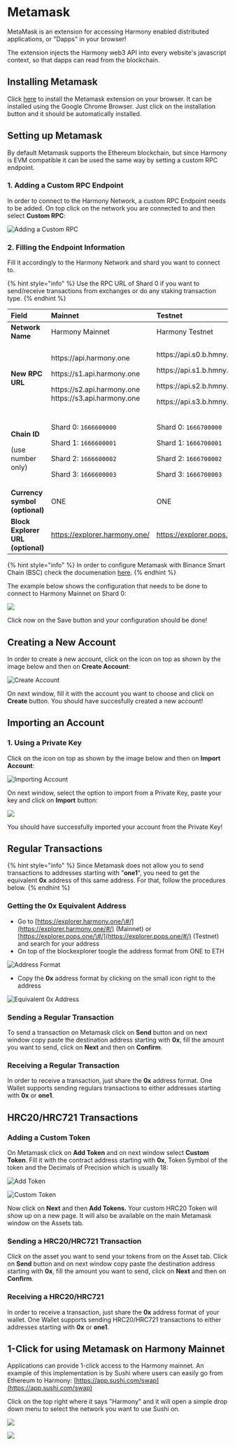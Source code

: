 # Metamask

MetaMask is an extension for accessing Harmony enabled distributed applications, or "Dapps" in your browser!

The extension injects the Harmony web3 API into every website's javascript context, so that dapps can read from the blockchain.

## Installing Metamask

Click [here](https://chrome.google.com/webstore/detail/metamask/nkbihfbeogaeaoehlefnkodbefgpgknn) to install the Metamask extension on your browser. It can be installed using the Google Chrome Browser. Just click on the installation button and it should be automatically installed.

## Setting up Metamask

By default Metamask supports the Ethereum blockchain, but since Harmony is EVM compatible it can be used the same way by setting a custom RPC endpoint.

### 1. Adding a Custom RPC Endpoint

In order to connect to the Harmony Network, a custom RPC Endpoint needs to be added. On top click on the network you are connected to and then select **Custom RPC**:

![Adding a Custom RPC](../../../.gitbook/assets/metamask_custom_rpc1.png)

### 2. Filling the Endpoint Information

Fill it accordingly to the Harmony Network and shard you want to connect to.

{% hint style="info" %}
Use the RPC URL of Shard 0 if you want to send/receive transactions from exchanges or do any staking transaction type.
{% endhint %}

<table>
  <thead>
    <tr>
      <th style="text-align:left">Field</th>
      <th style="text-align:left">Mainnet</th>
      <th style="text-align:left">Testnet</th>
    </tr>
  </thead>
  <tbody>
    <tr>
      <td style="text-align:left"><b>Network Name</b>
      </td>
      <td style="text-align:left">Harmony Mainnet</td>
      <td style="text-align:left">Harmony Testnet</td>
    </tr>
    <tr>
      <td style="text-align:left"><b>New RPC URL</b>
      </td>
      <td style="text-align:left">
        <p>https://api.harmony.one</p>
        <p>https://s1.api.harmony.one</p>
        <p>https://s2.api.harmony.one
          <br />https://s3.api.harmony.one</p>
      </td>
      <td style="text-align:left">
        <p>https://api.s0.b.hmny.io</p>
        <p>https://api.s1.b.hmny.io</p>
        <p>https://api.s2.b.hmny.io</p>
        <p>https://api.s3.b.hmny.io</p>
      </td>
    </tr>
    <tr>
      <td style="text-align:left">
        <p><b>Chain ID</b>
        </p>
        <p>(use number only)</p>
      </td>
      <td style="text-align:left">
        <p>Shard 0: <code>1666600000</code>
        </p>
        <p>Shard 1: <code>1666600001</code>
        </p>
        <p>Shard 2: <code>1666600002</code>
        </p>
        <p>Shard 3: <code>1666600003</code>
        </p>
      </td>
      <td style="text-align:left">
        <p>Shard 0: <code>1666700000</code>
        </p>
        <p>Shard 1: <code>1666700001</code>
        </p>
        <p>Shard 2: <code>1666700002</code>
        </p>
        <p>Shard 3: <code>1666700003</code>
        </p>
      </td>
    </tr>
    <tr>
      <td style="text-align:left"><b>Currency symbol (optional)</b>
      </td>
      <td style="text-align:left">ONE</td>
      <td style="text-align:left">ONE</td>
    </tr>
    <tr>
      <td style="text-align:left"><b>Block Explorer URL (optional)</b>
      </td>
      <td style="text-align:left"><a href="https://explorer.harmony.one/#/">https://explorer.harmony.one/</a>
      </td>
      <td style="text-align:left"><a href="https://explorer.pops.one/#/">https://explorer.pops.one/</a>
      </td>
    </tr>
  </tbody>
</table>

{% hint style="info" %}
In order to configure Metamask with Binance Smart Chain \(BSC\) check the documenation [here](https://docs.binance.org/smart-chain/wallet/metamask.html).
{% endhint %}

The example below shows the configuration that needs to be done to connect to Harmony Mainnet on Shard 0:

![](../../../.gitbook/assets/image%20%28294%29%20%281%29%20%282%29%20%282%29%20%281%29%20%282%29%20%282%29%20%282%29%20%282%29%20%281%29.png)

Click now on the Save button and your configuration should be done!

## Creating a New Account

In order to create a new account, click on the icon on top as shown by the image below and then on **Create Account**:

![Create Account](../../../.gitbook/assets/metamask_create_account1.png)

On next window, fill it with the account you want to choose and click on **Create** button. You should have succesfully created a new account!

## Importing an Account

### 1. Using a Private Key

Click on the icon on top as shown by the image below and then on **Import Account**:

![Importing Account](../../../.gitbook/assets/metamask_import_account1.png)

On next window, select the option to import from a Private Key, paste your key and click on **Import** button:

![](../../../.gitbook/assets/metamask_import_account2.png)

You should have successfully imported your account from the Private Key!

## Regular Transactions

{% hint style="info" %}
Since Metamask does not allow you to send transactions to addresses starting with "**one1**", you need to get the equivalent **0x** address of this same address. For that, follow the procedures below.
{% endhint %}

### Getting the 0x Equivalent Address

* Go to [https://explorer.harmony.one/\#/](https://explorer.harmony.one/#/) \(Mainnet\) or [https://explorer.pops.one/\#/](https://explorer.pops.one/#/) \(Testnet\) and search for your address
* On top of the blockexplorer toogle the address format from ONE to ETH

![Address Format](../../../.gitbook/assets/metamask_sending_transactions1.png)

* Copy the **0x** address format by clicking on the small icon right to the address

![Equivalent 0x Address](../../../.gitbook/assets/metamask_sending_transactions2.png)

### Sending a Regular Transaction

To send a transaction on Metamask click on **Send** button and on next window copy paste the destination address starting with **0x**, fill the amount you want to send, click on **Next** and then on **Confirm**.

### Receiving a Regular Transaction

In order to receive a transaction, just share the **0x** address format. One Wallet supports sending regulars transactions to either addresses starting with **0x** or **one1**.

## HRC20/HRC721 Transactions

### Adding a Custom Token

On Metamask click on **Add Token** and on next window select **Custom Token**. Fill it with the contract address starting with **0x**, Token Symbol of the token and the Decimals of Precision which is usually 18:

![Add Token](../../../.gitbook/assets/metamask_hrc20_account1.png)

![Custom Token](../../../.gitbook/assets/metamask_hrc20_account2.png)

Now click on **Next** and then **Add Tokens.** Your custom HRC20 Token will show up on a new page. It will also be available on the main Metamask window on the Assets tab.

### Sending a HRC20/HRC721 Transaction

Click on the asset you want to send your tokens from on the Asset tab. Click on **Send** button and on next window copy paste the destination address starting with **0x**, fill the amount you want to send, click on **Next** and then on **Confirm**.

### Receiving a HRC20/HRC721

In order to receive a transaction, just share the **0x** address format of your wallet. One Wallet supports sending HRC20/HRC721 transactions to either addresses starting with **0x** or **one1**.

## 1-Click for using Metamask on Harmony Mainnet

Applications can provide 1-click access to the Harmony mainnet. An example of this implementation is by Sushi where users can easily go from Ethereum to Harmony: [https://app.sushi.com/swap](https://app.sushi.com/swap)

Click on the top right where it says "Harmony" and it will open a simple drop down menu to select the network you want to use Sushi on.

![](../../../.gitbook/assets/image%20%281%29.png)

![](../../../.gitbook/assets/image%20%283%29.png)

